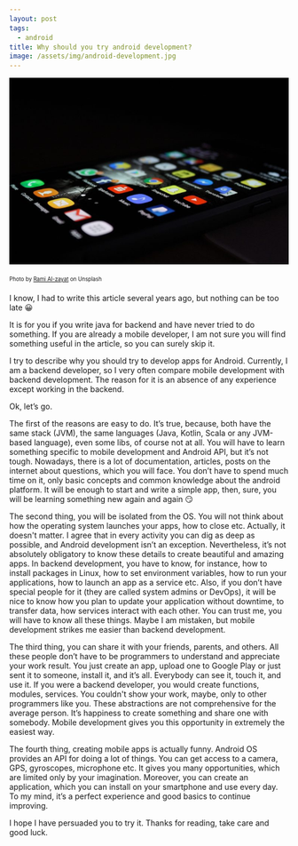 ```yaml
---
layout: post
tags: 
  - android
title: Why should you try android development?
image: /assets/img/android-development.jpg
---
```


<img src="/assets/img/android-development.jpg" alt="android development"/>

<sub><sup>
Photo by <a href="https://unsplash.com/@rami_alzayat" rel="nofollow">Rami Al-zayat</a> on Unsplash
</sup></sub>


I know, I had to write this article several years ago, but nothing can be too late 😀

It is for you if you write java for backend and have never tried to do something. 
If you are already a mobile developer, I am not sure you will find something useful 
in the article, so you can surely skip it.

I try to describe why you should try to develop apps for Android. 
Currently, I am a backend developer, so I very often compare mobile development 
with backend development. The reason for it is an absence of any experience except working in the backend.

Ok, let’s go.

The first of the reasons are easy to do. It’s true, because, both have the same stack (JVM), 
the same languages (Java, Kotlin, Scala or any JVM-based language), 
even some libs, of course not at all. You will have to learn something specific to mobile development 
and Android API, but it’s not tough. Nowadays, there is a lot of documentation, articles, 
posts on the internet about questions, which you will face. You don’t have to spend much time on it, 
only basic concepts and common knowledge about the android platform. It will be enough to start and 
write a simple app, then, sure, you will be learning something new again and again 😏

The second thing, you will be isolated from the OS. You will not think about 
how the operating system launches your apps, how to close etc. Actually, it doesn't matter. 
I agree that in every activity you can dig as deep as possible, and Android development isn’t an exception.
Nevertheless, it’s not absolutely obligatory to know these details to create beautiful and amazing apps. 
In backend development, you have to know, for instance, how to install packages in Linux, how to set environment variables, 
how to run your applications, how to launch аn app as a service etc. Also, if you don’t have special people for it 
(they are called system admins or DevOps), it will be nice to know how you plan to update your application without downtime, 
to transfer data, how services interact with each other. You can trust me, you will have to know all these things. 
Maybe I am mistaken, but mobile development strikes me easier than backend development.

The third thing, you can share it with your friends, parents, and others. All these people don’t have to be programmers 
to understand and appreciate your work result. You just create an app, upload one to Google Play or just sent it to someone, 
install it, and it’s all. Everybody can see it, touch it, and use it. If you were a backend developer, you would create functions, 
modules, services. You couldn't show your work, maybe, only to other programmers like you. These abstractions are not comprehensive 
for the average person. It’s happiness to create something and share one with somebody. Mobile development gives you this opportunity 
in extremely the easiest way.

The fourth thing, creating mobile apps is actually funny. Android OS provides an API for doing a lot of things. 
You can get access to a camera, GPS, gyroscopes, microphone etc. It gives you many opportunities, which are limited only 
by your imagination. Moreover, you can create an application, which you can install on your smartphone and use every day. 
To my mind, it’s a perfect experience and good basics to continue improving.

I hope I have persuaded you to try it. Thanks for reading, take care and good luck.
